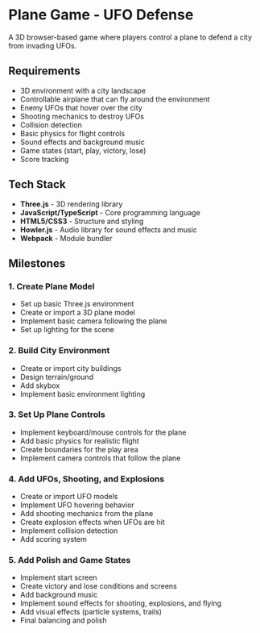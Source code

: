 # Plane Game - UFO Defense

A 3D browser-based game where players control a plane to defend a city from invading UFOs.

## Requirements

- 3D environment with a city landscape
- Controllable airplane that can fly around the environment
- Enemy UFOs that hover over the city
- Shooting mechanics to destroy UFOs
- Collision detection
- Basic physics for flight controls
- Sound effects and background music
- Game states (start, play, victory, lose)
- Score tracking

## Tech Stack

- **Three.js** - 3D rendering library
- **JavaScript/TypeScript** - Core programming language
- **HTML5/CSS3** - Structure and styling
- **Howler.js** - Audio library for sound effects and music
- **Webpack** - Module bundler

## Milestones

### 1. Create Plane Model
- Set up basic Three.js environment
- Create or import a 3D plane model
- Implement basic camera following the plane
- Set up lighting for the scene

### 2. Build City Environment
- Create or import city buildings
- Design terrain/ground
- Add skybox
- Implement basic environment lighting

### 3. Set Up Plane Controls
- Implement keyboard/mouse controls for the plane
- Add basic physics for realistic flight
- Create boundaries for the play area
- Implement camera controls that follow the plane

### 4. Add UFOs, Shooting, and Explosions
- Create or import UFO models
- Implement UFO hovering behavior
- Add shooting mechanics from the plane
- Create explosion effects when UFOs are hit
- Implement collision detection
- Add scoring system

### 5. Add Polish and Game States
- Implement start screen
- Create victory and lose conditions and screens
- Add background music
- Implement sound effects for shooting, explosions, and flying
- Add visual effects (particle systems, trails)
- Final balancing and polish